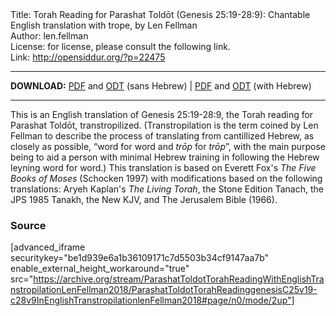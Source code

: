 <html>
<head></head>
<body>
Title: Torah Reading for Parashat Toldōt (Genesis 25:19-28:9): Chantable English translation with trope, by Len Fellman<br />
Author: len.fellman<br />
License: for license, please consult the following link.<br />
Link: <a href="http://opensiddur.org/?p=22475">http://opensiddur.org/?p=22475</a>
<p />
<hr />

<style type="text/css" media="all">.printfriendly {display: none!important;}</style>

<strong>DOWNLOAD:</strong> <a href="https://archive.org/download/ParashatToldotTorahReadingWithEnglishTranstropilationLenFellman2018/ParashatToldotTorahReadinggenesisC25v19-c28v9InEnglishTranstropilationlenFellman2018-EnglishOnly.pdf">PDF</a> and <a href="https://archive.org/download/ParashatToldotTorahReadingWithEnglishTranstropilationLenFellman2018/ParashatToldotTorahReadinggenesisC25v19-c28v9InEnglishTranstropilationlenFellman2018-EnglishOnly.odt">ODT</a> (sans Hebrew) | <a href="https://archive.org/download/ParashatToldotTorahReadingWithEnglishTranstropilationLenFellman2018/ParashatToldotTorahReadinggenesisC25v19-c28v9InEnglishTranstropilationlenFellman2018.pdf">PDF</a> and <a href="https://archive.org/download/ParashatToldotTorahReadingWithEnglishTranstropilationLenFellman2018/ParashatToldotTorahReadinggenesisC25v19-c28v9InEnglishTranstropilationlenFellman2018.odt">ODT</a> (with Hebrew)

<hr />

This is an English translation of Genesis 25:19-28:9, the Torah reading for Parashat Toldōt, transtropilized. (Transtropilation is the term coined by Len Fellman to describe the process of translating from cantillized Hebrew, as closely as possible, “word for word and <em>trōp</em> for <em>trōp</em>”, with the main purpose being to aid a person with minimal Hebrew training in following the Hebrew leyning word for word.) This translation is based on Everett Fox's <em>The Five Books of Moses</em> (Schocken 1997) with modifications based on the following translations: Aryeh Kaplan's <em>The Living Torah</em>, the Stone Edition Tanach, the JPS 1985 Tanakh, the New KJV, and The Jerusalem Bible (1966).


<h3>Source</h3>

[advanced_iframe securitykey="be1d939e6a1b36109171c7d5503b34cf9147aa7b" enable_external_height_workaround="true" src="https://archive.org/stream/ParashatToldotTorahReadingWithEnglishTranstropilationLenFellman2018/ParashatToldotTorahReadinggenesisC25v19-c28v9InEnglishTranstropilationlenFellman2018#page/n0/mode/2up"]
</body>
</html>
